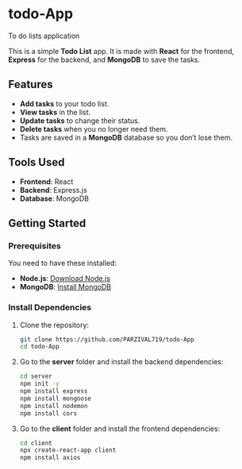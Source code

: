 # todo-App
To do lists application

This is a simple **Todo List** app. It is made with **React** for the frontend, **Express** for the backend, and **MongoDB** to save the tasks.

## Features

- **Add tasks** to your todo list.
- **View tasks** in the list.
- **Update tasks** to change their status.
- **Delete tasks** when you no longer need them.
- Tasks are saved in a **MongoDB** database so you don’t lose them.

## Tools Used

- **Frontend**: React
- **Backend**: Express.js
- **Database**: MongoDB

## Getting Started

### Prerequisites

You need to have these installed:
- **Node.js**: [Download Node.js](https://nodejs.org/)
- **MongoDB**: [Install MongoDB](https://www.mongodb.com/try/download/community)

### Install Dependencies

1. Clone the repository:

   ```bash
   git clone https://github.com/PARZIVAL719/todo-App
   cd todo-App

2. Go to the **server** folder and install the backend dependencies:
   
   ```bash
   cd server
   npm init -y
   npm install express
   npm install mongoose
   npm install nodemon
   npm install cors

3. Go to the **client** folder and install the frontend dependencies:
   
   ```bash
   cd client
   npx create-react-app client
   npm install axios

